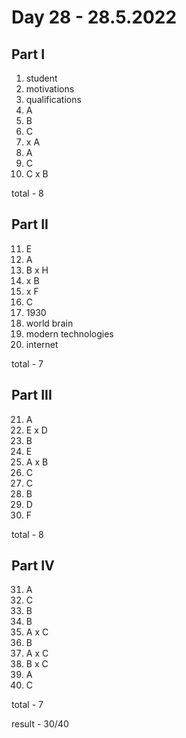 # Day 28 - 28.5.2022

## Part I

1. student
2. motivations
3. qualifications
4. A
5. B
6. C
7. x A
8. A
9. C
10. C x B

total - 8

## Part II

11. E
12. A
13. B x H
14. x B
15. x F
16. C
17. 1930
18. world brain
19. modern technologies
20. internet

total - 7

## Part III

21. A
22. E x D
23. B
24. E
25. A x B
26. C
27. C
28. B
29. D
30. F

total - 8

## Part IV

31. A
32. C
33. B
34. B
35. A x C
36. B
37. A x C
38. B x C
39. A
40. C

total - 7

result - 30/40
